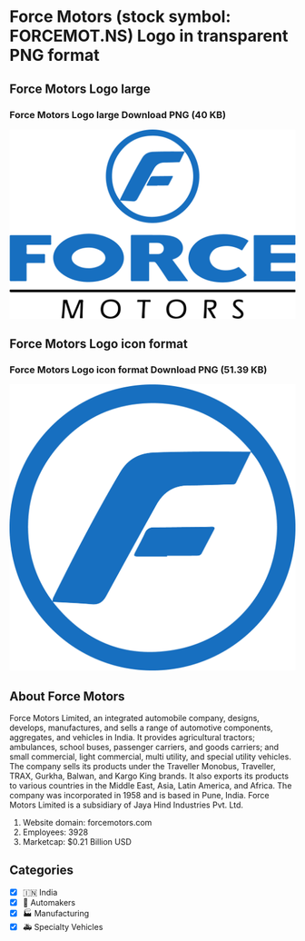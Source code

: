 # Force Motors (stock symbol: FORCEMOT.NS) Logo in transparent PNG format

## Force Motors Logo large

### Force Motors Logo large Download PNG (40 KB)

![Force Motors Logo large Download PNG (40 KB)](/img/orig/FORCEMOT.NS_BIG-4c5cb433.png)

## Force Motors Logo icon format

### Force Motors Logo icon format Download PNG (51.39 KB)

![Force Motors Logo icon format Download PNG (51.39 KB)](/img/orig/FORCEMOT.NS-49b79a41.png)

## About Force Motors

Force Motors Limited, an integrated automobile company, designs, develops, manufactures, and sells a range of automotive components, aggregates, and vehicles in India. It provides agricultural tractors; ambulances, school buses, passenger carriers, and goods carriers; and small commercial, light commercial, multi utility, and special utility vehicles. The company sells its products under the Traveller Monobus, Traveller, TRAX, Gurkha, Balwan, and Kargo King brands. It also exports its products to various countries in the Middle East, Asia, Latin America, and Africa. The company was incorporated in 1958 and is based in Pune, India. Force Motors Limited is a subsidiary of Jaya Hind Industries Pvt. Ltd.

1. Website domain: forcemotors.com
2. Employees: 3928
3. Marketcap: $0.21 Billion USD


## Categories
- [x] 🇮🇳 India
- [x] 🚗 Automakers
- [x] 🏭 Manufacturing
- [x] 🚑 Specialty Vehicles
